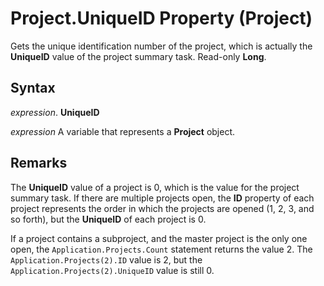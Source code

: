 
# Project.UniqueID Property (Project)

Gets the unique identification number of the project, which is actually the  **UniqueID** value of the project summary task. Read-only **Long**.


## Syntax

 _expression_. **UniqueID**

 _expression_ A variable that represents a **Project** object.


## Remarks

The  **UniqueID** value of a project is 0, which is the value for the project summary task. If there are multiple projects open, the **ID** property of each project represents the order in which the projects are opened (1, 2, 3, and so forth), but the **UniqueID** of each project is 0.

If a project contains a subproject, and the master project is the only one open, the  `Application.Projects.Count` statement returns the value 2. The `Application.Projects(2).ID` value is 2, but the `Application.Projects(2).UniqueID` value is still 0.

